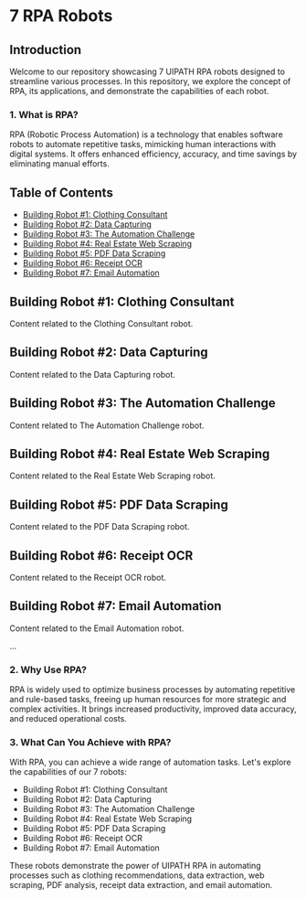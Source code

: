 # 7 RPA Robots

## Introduction

Welcome to our repository showcasing 7 UIPATH RPA robots designed to streamline various processes. In this repository, we explore the concept of RPA, its applications, and demonstrate the capabilities of each robot. 

### 1. What is RPA?
RPA (Robotic Process Automation) is a technology that enables software robots to automate repetitive tasks, mimicking human interactions with digital systems. It offers enhanced efficiency, accuracy, and time savings by eliminating manual efforts.

## Table of Contents

- [Building Robot #1: Clothing Consultant](#building-robot-1-clothing-consultant)
- [Building Robot #2: Data Capturing](#building-robot-2-data-capturing)
- [Building Robot #3: The Automation Challenge](#building-robot-3-the-automation-challenge)
- [Building Robot #4: Real Estate Web Scraping](#building-robot-4-real-estate-web-scraping)
- [Building Robot #5: PDF Data Scraping](#building-robot-5-pdf-data-scraping)
- [Building Robot #6: Receipt OCR](#building-robot-6-receipt-ocr)
- [Building Robot #7: Email Automation](#building-robot-7-email-automation)


## Building Robot #1: Clothing Consultant
Content related to the Clothing Consultant robot.

## Building Robot #2: Data Capturing
Content related to the Data Capturing robot.

## Building Robot #3: The Automation Challenge
Content related to The Automation Challenge robot.

## Building Robot #4: Real Estate Web Scraping
Content related to the Real Estate Web Scraping robot.

## Building Robot #5: PDF Data Scraping
Content related to the PDF Data Scraping robot.

## Building Robot #6: Receipt OCR
Content related to the Receipt OCR robot.

## Building Robot #7: Email Automation
Content related to the Email Automation robot.

...


### 2. Why Use RPA?
RPA is widely used to optimize business processes by automating repetitive and rule-based tasks, freeing up human resources for more strategic and complex activities. It brings increased productivity, improved data accuracy, and reduced operational costs.

### 3. What Can You Achieve with RPA?
With RPA, you can achieve a wide range of automation tasks. Let's explore the capabilities of our 7 robots:

- Building Robot #1: Clothing Consultant
- Building Robot #2: Data Capturing
- Building Robot #3: The Automation Challenge
- Building Robot #4: Real Estate Web Scraping
- Building Robot #5: PDF Data Scraping
- Building Robot #6: Receipt OCR
- Building Robot #7: Email Automation

These robots demonstrate the power of UIPATH RPA in automating processes such as clothing recommendations, data extraction, web scraping, PDF analysis, receipt data extraction, and email automation.


